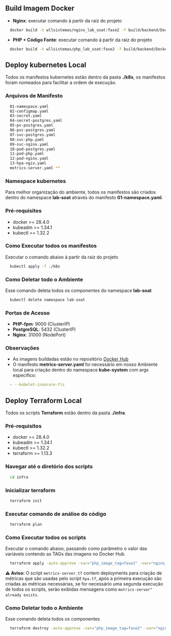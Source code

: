 
## Build Imagem Docker
- **Nginx**: executar comando à partir da raiz do projeto
```bash
  docker build -t wllsistemas/nginx_lab_soat:fase2 -f build/backend/Dockerfile-nginx .
```
- **PHP + Código Fonte**: executar comando à partir da raiz do projeto
```bash
  docker build -t wllsistemas/php_lab_soat:fase2 -f build/backend/Dockerfile .
```

## Deploy kubernetes Local

Todos os manifestos kubernetes estão dentro da pasta **./k8s**, os manifestos foram nomeados para facilitar a ordem de execução.

### Arquivos de Manifesto
```bash
  01-namespace.yaml
  02-configmap.yaml
  03-secret.yaml
  04-secret-postgres.yaml
  05-pv-postgres.yaml
  06-pvc-postgres.yaml
  07-svc-postgres.yaml
  08-svc-php.yaml
  09-svc-nginx.yaml
  10-pod-postgres.yaml
  11-pod-php.yaml
  12-pod-nginx.yaml
  13-hpa-ngix.yaml
  metrics-server.yaml **
```
### Namespace kubernetes
Para melhor organização do ambiente, todos os manifestos são criados dentro do namespace **lab-soat** através do manifesto **01-namespace.yaml**.

### Pré-requisitos
- docker >= 28.4.0
- kubeadm >= 1.34.1
- kubectl >= 1.32.2

### Como Executar todos os manifestos
Executar o comando abaixo à partir da raiz do projeto

```bash
  kubectl apply -f ./k8s
```

### Como Deletar todo o Ambiente
Esse comando deleta todos os componentes do namespace **lab-soat**

```bash
  kubectl delete namespace lab-soat
```

### Portas de Acesso
- **PHP-fpm**: 9000 (ClusterIP)
- **PostgreSQL**: 5432 (ClusterIP)
- **Nginx**: 31000 (NodePort)

### Observações

- As imagens buildadas estão no repositório [Docker Hub](https://hub.docker.com/repositories/wllsistemas)
- O manifesto **metrics-server.yaml** foi necessário em nosso Ambiente local para criação dentro do namespace **kube-system** com args específico:
```bash
  - --kubelet-insecure-tls
```

## Deploy Terraform Local

Todos os scripts **Terraform** estão dentro da pasta **./infra**.

### Pré-requisitos
- docker >= 28.4.0
- kubeadm >= 1.34.1
- kubectl >= 1.32.2
- terraform >= 1.13.3

### Navegar até o diretório dos scripts
```bash
  cd infra
```

### Inicializar terraform
```bash
  terraform init
```

### Executar comando de análise do código
```bash
  terraform plan
```

### Como Executar todos os scripts
Executar o comando abaixo, passando como parâmetro o valor das variáveis contendo as TAGs das imagens no Docker Hub.

```bash
  terraform apply -auto-approve -var="php_image_tag=fase2" -var="nginx_image_tag=fase2"
```

**⚠️ Aviso:** O script `metrics-server.tf` contem deployments para criação de métricas que são usadas pelo script `hpa.tf`, após a primeira execução são criadas as métricas necessárias, se for necessário uma segunda execução de todos os scripts, serão exibidas mensagens como `metrics-server" already exists`.

### Como Deletar todo o Ambiente
Esse comando deleta todos os componentes

```bash
  terraform destroy -auto-approve -var="php_image_tag=fase2" -var="nginx_image_tag=fase2"
```